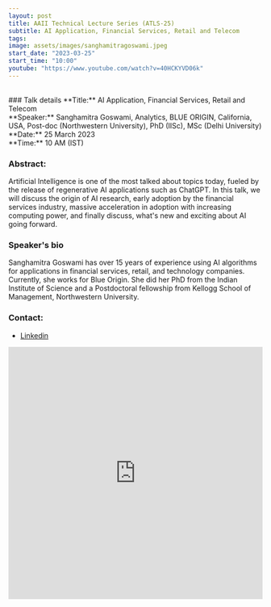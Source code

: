 ```yaml
---
layout: post
title: AAII Technical Lecture Series (ATLS-25)
subtitle: AI Application, Financial Services, Retail and Telecom
tags: 
image: assets/images/sanghamitragoswami.jpeg
start_date: "2023-03-25"
start_time: "10:00"
youtube: "https://www.youtube.com/watch?v=40HCKYVD06k"
---
```


<br>
### Talk details
**Title:** AI Application, Financial Services, Retail and Telecom <br/>
**Speaker:**  Sanghamitra Goswami, Analytics, BLUE ORIGIN, California, USA, Post-doc (Northwestern University), PhD (IISc), MSc (Delhi University)
<br/>
**Date:** 25 March 2023<br/>
**Time:** 10 AM (IST)

### Abstract: 
Artificial Intelligence is one of the most talked about topics today, fueled by the release of regenerative AI applications such as ChatGPT. In this talk, we will discuss the origin of AI research, early adoption by the financial services industry, massive acceleration in adoption with increasing computing power, and finally discuss, what's new and exciting about AI going forward.


### Speaker's bio
Sanghamitra Goswami has over 15 years of experience using AI algorithms for applications in financial services, retail, and technology companies. Currently, she works for Blue Origin. She did her PhD from the Indian Institute of Science and a Postdoctoral fellowship from Kellogg School of Management, Northwestern University.


### Contact: 
- [Linkedin](https://www.linkedin.com/in/sanghamitra-goswami-b8a8865)

<iframe width="100%" height="500" src="https://www.youtube.com/embed/40HCKYVD06k" title="YouTube video player" frameborder="0" allow="accelerometer; autoplay; clipboard-write; encrypted-media; gyroscope; picture-in-picture; web-share" allowfullscreen></iframe>